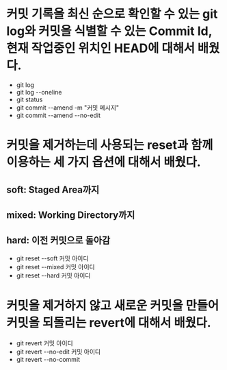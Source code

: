 # 커밋 기록을 최신 순으로 확인할 수 있는 git log와 커밋을 식별할 수 있는 Commit Id, 현재 작업중인 위치인 HEAD에 대해서 배웠다.
- git log
- git log --oneline
- git status
- git commit --amend -m "커밋 메시지"
- git commit --amend --no-edit

# 커밋을 제거하는데 사용되는 reset과 함께 이용하는 세 가지 옵션에 대해서 배웠다.
## soft: Staged Area까지
## mixed: Working Directory까지
## hard: 이전 커밋으로 돌아감
- git reset --soft 커밋 아이디
- git reset --mixed 커밋 아이디
- git reset --hard 커밋 아이디

# 커밋을 제거하지 않고 새로운 커밋을 만들어 커밋을 되돌리는 revert에 대해서 배웠다.
- git revert 커밋 아이디
- git revert --no-edit 커밋 아이디
- git revert --no-commit